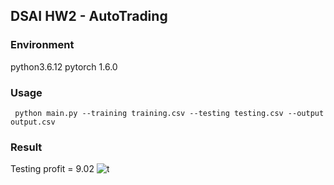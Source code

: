 ## DSAI HW2 - AutoTrading

### Environment
python3.6.12  pytorch 1.6.0
### Usage
``` python main.py --training training.csv --testing testing.csv --output output.csv```

### Result
Testing profit = 9.02
![t](./images/clip.png)

